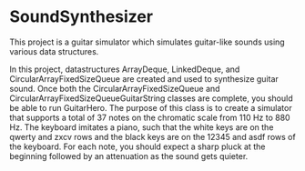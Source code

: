 # SoundSynthesizer
This project is a guitar simulator which simulates guitar-like sounds using various data structures.

In this project, datastructures ArrayDeque, LinkedDeque, and CircularArrayFixedSizeQueue are created and used to synthesize guitar sound.
Once both the CircularArrayFixedSizeQueue and CircularArrayFixedSizeQueueGuitarString classes are complete, you should be able to run GuitarHero. The purpose of this class is to create a simulator that supports a total of 37 notes on the chromatic scale from 110 Hz to 880 Hz.
The keyboard imitates a piano, such that the white keys are on the qwerty and zxcv rows and the black keys are on the 12345 and asdf rows of the keyboard. For each note, you should expect a sharp pluck at the beginning followed by an attenuation as the sound gets quieter.

